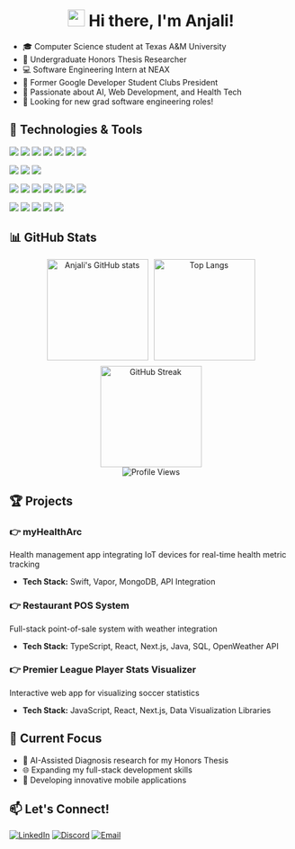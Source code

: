 <div align="center">
  <h1>
    <img src="https://raw.githubusercontent.com/MartinHeinz/MartinHeinz/master/wave.gif" width="30px"> 
    Hi there, I'm Anjali!
  </h1>
</div>

- 🎓 Computer Science student at Texas A&M University
- 🔬 Undergraduate Honors Thesis Researcher
- 💻 Software Engineering Intern at NEAX
- 🌟 Former Google Developer Student Clubs President
- 🚀 Passionate about AI, Web Development, and Health Tech
- 👀 Looking for new grad software engineering roles!

## 🔧 Technologies & Tools

![](https://img.shields.io/badge/Python-3776AB?style=for-the-badge&logo=python&logoColor=white)
![](https://img.shields.io/badge/C++-00599C?style=for-the-badge&logo=c%2B%2B&logoColor=white)
![](https://img.shields.io/badge/Java-ED8B00?style=for-the-badge&logo=java&logoColor=white)
![](https://img.shields.io/badge/JavaScript-F7DF1E?style=for-the-badge&logo=javascript&logoColor=black)
![](https://img.shields.io/badge/TypeScript-007ACC?style=for-the-badge&logo=typescript&logoColor=white)
![](https://img.shields.io/badge/Swift-FA7343?style=for-the-badge&logo=swift&logoColor=white)
![](https://img.shields.io/badge/SQL-4479A1?style=for-the-badge&logo=mysql&logoColor=white)
<!--![](https://img.shields.io/badge/R-276DC3?style=for-the-badge&logo=r&logoColor=white)
![](https://img.shields.io/badge/C%23-239120?style=for-the-badge&logo=c-sharp&logoColor=white)-->
![](https://img.shields.io/badge/HTML-E34F26?style=for-the-badge&logo=html5&logoColor=white)
![](https://img.shields.io/badge/CSS-1572B6?style=for-the-badge&logo=css3&logoColor=white)
![](https://img.shields.io/badge/Assembly-0000FF?style=for-the-badge&logo=assemblyscript&logoColor=white)

![](https://img.shields.io/badge/React-20232A?style=for-the-badge&logo=react&logoColor=61DAFB)
![](https://img.shields.io/badge/Node.js-43853D?style=for-the-badge&logo=node.js&logoColor=white)
![](https://img.shields.io/badge/Next.js-000000?style=for-the-badge&logo=next.js&logoColor=white)
![](https://img.shields.io/badge/SwiftUI-FA7343?style=for-the-badge&logo=swift&logoColor=white)
![](https://img.shields.io/badge/Pandas-150458?style=for-the-badge&logo=pandas&logoColor=white)
![](https://img.shields.io/badge/NumPy-013243?style=for-the-badge&logo=numpy&logoColor=white)
![](https://img.shields.io/badge/TailwindCSS-38B2AC?style=for-the-badge&logo=tailwind-css&logoColor=white)

![](https://img.shields.io/badge/Git-F05032?style=for-the-badge&logo=git&logoColor=white)
![](https://img.shields.io/badge/VSCode-007ACC?style=for-the-badge&logo=visual-studio-code&logoColor=white)
![](https://img.shields.io/badge/Docker-2496ED?style=for-the-badge&logo=docker&logoColor=white)
![](https://img.shields.io/badge/AWS-232F3E?style=for-the-badge&logo=amazon-aws&logoColor=white)
![](https://img.shields.io/badge/Azure_DevOps-0078D7?style=for-the-badge&logo=azure-devops&logoColor=white)


## 📊 GitHub Stats

<div align="center" style="display: flex; flex-wrap: wrap; justify-content: center; gap: 10px;">
  <img height="180"  src="https://github-readme-stats.vercel.app/api?username=anjali-hole&hide_rank=true&show_icons=true&count_private=true&hide=stars&theme=radical" alt="Anjali's GitHub stats">
  <img height="180"  src="https://github-readme-stats.vercel.app/api/top-langs/?username=anjali-hole&layout=compact&theme=radical" alt="Top Langs">
  <img height="180"  src="https://github-readme-streak-stats.herokuapp.com/?user=anjali-hole&theme=radical" alt="GitHub Streak">
</div>

<div align="center">
  <img src="https://komarev.com/ghpvc/?username=anjali-hole&color=blueviolet&theme=dark&style=for-the-badge" alt="Profile Views">
</div>





## 🏆 Projects

### 👉 myHealthArc
Health management app integrating IoT devices for real-time health metric tracking
- **Tech Stack:** Swift, Vapor, MongoDB, API Integration

### 👉 Restaurant POS System
Full-stack point-of-sale system with weather integration
- **Tech Stack:** TypeScript, React, Next.js, Java, SQL, OpenWeather API

### 👉 Premier League Player Stats Visualizer
Interactive web app for visualizing soccer statistics
- **Tech Stack:** JavaScript, React, Next.js, Data Visualization Libraries

## 🎯 Current Focus

- 🧠 AI-Assisted Diagnosis research for my Honors Thesis
- 🌐 Expanding my full-stack development skills
- 📱 Developing innovative mobile applications

## 📫 Let's Connect!

[![LinkedIn](https://img.shields.io/badge/LinkedIn-Connect-blue?style=for-the-badge&logo=linkedin)](https://linkedin.com/in/anjalihole/)
[![Discord](https://img.shields.io/badge/Discord-Connect-5865F2?style=for-the-badge&logo=discord)](discordapp.com/users/anjali.h)
[![Email](https://img.shields.io/badge/Email-Contact-red?style=for-the-badge&logo=gmail)](mailto:anjali_hole@tamu.edu)



<!--
**anjali-hole/anjali-hole** is a ✨ _special_ ✨ repository because its `README.md` (this file) appears on your GitHub profile.

Here are some ideas to get you started:

- 🔭 I’m currently working on ...
- 🌱 I’m currently learning ...
- 👯 I’m looking to collaborate on ...
- 🤔 I’m looking for help with ...
- 💬 Ask me about ...
- 📫 How to reach me: ...
- 😄 Pronouns: ...
- ⚡ Fun fact: ...
-->
